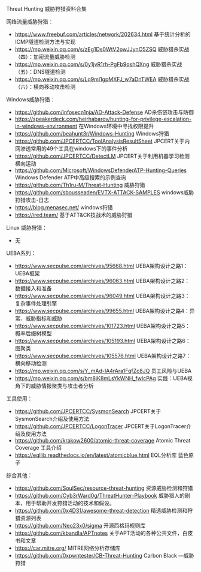 Threat Hunting 威胁狩猎资料合集

网络流量威胁狩猎：
- https://www.freebuf.com/articles/network/202634.html   基于统计分析的ICMP隧道检测方法与实现
- https://mp.weixin.qq.com/s/zEg1Ds0WtV2pwJJynO5ZSQ  威胁猎杀实战（四）：加密流量威胁检测 
- https://mp.weixin.qq.com/s/0y1jvR1rh-PgFb9qshQXng  威胁猎杀实战（五）：DNS隧道检测 
- https://mp.weixin.qq.com/s/Lq9ml1gpMXFJ_w7aDnTWEA  威胁猎杀实战（六）：横向移动攻击检测

Windows威胁狩猎：
- https://github.com/infosecn1nja/AD-Attack-Defense    AD杀伤链攻击与防御
- https://speakerdeck.com/heirhabarov/hunting-for-privilege-escalation-in-windows-environment   在Windows环境中寻找权限提升
- https://github.com/beahunt3r/Windows-Hunting   Windows狩猎
- https://github.com/JPCERTCC/ToolAnalysisResultSheet   JPCERT关于内网渗透常用的49个工具在windows下的事件分析
- https://github.com/JPCERTCC/DetectLM   JPCERT关于利用机器学习检测横向运动
- https://github.com/Microsoft/WindowsDefenderATP-Hunting-Queries   Windows Defender ATP中高级搜索的示例查询
- https://github.com/Th1ru-M/Threat-Hunting   威胁狩猎
- https://github.com/sbousseaden/EVTX-ATTACK-SAMPLES  windows威胁狩猎攻击-日志
- https://blog.menasec.net/   windows狩猎
- https://ired.team/  基于ATT&CK技战术的威胁狩猎

Linux 威胁狩猎：
- 无


UEBA系列：
- https://www.secpulse.com/archives/95668.html  UEBA架构设计之路1：UEBA框架
- https://www.secpulse.com/archives/96063.html  UEBA架构设计之路2：数据接入和准备
- https://www.secpulse.com/archives/96049.html  UEBA架构设计之路3：复杂事件处理引擎
- https://www.secpulse.com/archives/99655.html  UEBA架构设计之路4：异常、威胁指标和威胁
- https://www.secpulse.com/archives/101723.html UEBA架构设计之路5： 概率后缀树模型
- https://www.secpulse.com/archives/105193.html UEBA架构设计之路6： 图聚类
- https://www.secpulse.com/archives/105576.html UEBA架构设计之路7： 横向移动检测
- https://mp.weixin.qq.com/s/Y_mAd-IA4rAra1FqfZc8JQ  员工风险与UEBA
- https://mp.weixin.qq.com/s/bm8jK8mLsYkWNH_fwIcPAg  实践：UEBA视角下的威胁情报聚类与攻击者分析 




工具使用：
- https://github.com/JPCERTCC/SysmonSearch   JPCERT关于SysmonSearch介绍及使用方法
- https://github.com/JPCERTCC/LogonTracer    JPCERT关于LogonTracer介绍及使用方法
- https://github.com/krakow2600/atomic-threat-coverage   Atomic Threat Coverage 工具介绍
- https://eqllib.readthedocs.io/en/latest/atomicblue.html    EQL分析库 蓝色原子

综合其他：
- <https://github.com/SoulSec/resource-threat-hunting>   资源威胁检测和狩猎
- https://github.com/Cyb3rWard0g/ThreatHunter-Playbook   威胁猎人的剧本，用于帮助开发狩猎活动的技术和假设。
- https://github.com/0x4D31/awesome-threat-detection   精选威胁检测和狩猎资源列表
- https://github.com/Neo23x0/sigma   开源西格玛规则库
- https://github.com/kbandla/APTnotes   关于APT活动的各种公共文件，白皮书和文章
- https://car.mitre.org/    MITRE网络分析存储库
- https://github.com/0xpwntester/CB-Threat-Hunting   Carbon Black —威胁狩猎

